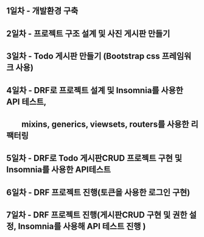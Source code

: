 ## 1일차 - 개발환경 구축
## 2일차 - 프로젝트 구조 설계 및 사진 게시판 만들기
## 3일차 - Todo 게시판 만들기 (Bootstrap css 프레임워크 사용)
## 4일차 - DRF로 프로젝트 설계 및 Insomnia를 사용한 API 테스트,
## &nbsp;&nbsp;&nbsp;&nbsp;&nbsp;&nbsp;&nbsp;&nbsp;mixins, generics, viewsets, routers를 사용한 리팩터링
## 5일차 - DRF로 Todo 게시판CRUD 프로젝트 구현 및 Insomnia를 사용한 API테스트
## 6일차 - DRF 프로젝트 진행(토큰을 사용한 로그인 구현)
## 7일차 - DRF 프로젝트 진행(게시판CRUD 구현 및 권한 설정, Insomnia를 사용해 API 테스트 진행 )
